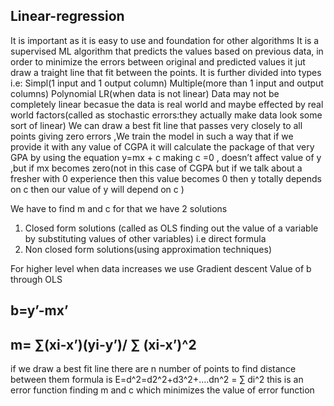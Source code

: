 ## Linear-regression
It is important as it is easy to use and foundation for other algorithms
It is a supervised ML algorithm that predicts the values based on previous data, in order to minimize the errors between original and predicted values it jut draw a traight line that fit
between the points.
It is further divided into types i.e:
Simpl(1 input and 1 output column)
Multiple(more than 1 input and output columns)
Polynomial LR(when data is not linear)
Data may not be completely linear becasue the data is real world and maybe effected by real world factors(called as stochastic errors:they actually make data look some sort of linear)
We can draw a best fit line that passes very closely to all points giving zero errors ,We train the model in such a way that 
if we provide it with any value of CGPA it will calculate the package of that very GPA by using the equation y=mx + c  making c =0 ,
doesn’t affect value of y ,but if mx becomes zero(not in this case of CGPA but if we talk about a fresher with 0 experience then this value becomes 0 then y totally 
depends on c then our value of y will depend on c )

We have to find m and c for that we have 2 solutions
1)	Closed form solutions (called as OLS finding out the value of a variable by substituting values of other variables) i.e direct formula 
2)	Non closed form solutions(using approximation techniques)

For higher level when data increases we use Gradient descent 
Value of b through OLS 
## b=y’-mx’
##  m= ∑(xi-x’)(yi-y’)/ ∑ (xi-x’)^2
 
if we draw a best fit line there are n number of points to find distance between them formula is E=d^2=d2^2+d3^2+….dn^2 = ∑ di^2 this is an error function 
finding m and c which minimizes the value of error function 

